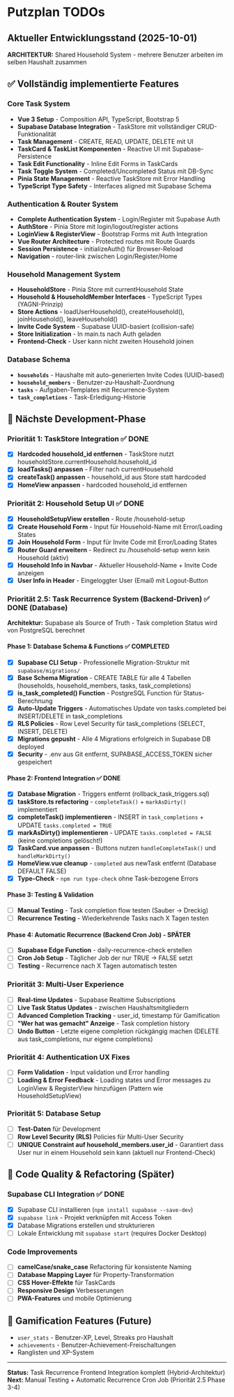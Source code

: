 # Putzplan TODOs

## Aktueller Entwicklungsstand (2025-10-01)

**ARCHITEKTUR:** Shared Household System - mehrere Benutzer arbeiten im selben Haushalt zusammen

## ✅ Vollständig implementierte Features

### Core Task System
- **Vue 3 Setup** - Composition API, TypeScript, Bootstrap 5
- **Supabase Database Integration** - TaskStore mit vollständiger CRUD-Funktionalität
- **Task Management** - CREATE, READ, UPDATE, DELETE mit UI
- **TaskCard & TaskList Komponenten** - Reactive UI mit Supabase-Persistence
- **Task Edit Functionality** - Inline Edit Forms in TaskCards
- **Task Toggle System** - Completed/Uncompleted Status mit DB-Sync
- **Pinia State Management** - Reactive TaskStore mit Error Handling
- **TypeScript Type Safety** - Interfaces aligned mit Supabase Schema

### Authentication & Router System
- **Complete Authentication System** - Login/Register mit Supabase Auth
- **AuthStore** - Pinia Store mit login/logout/register actions
- **LoginView & RegisterView** - Bootstrap Forms mit Auth Integration
- **Vue Router Architecture** - Protected routes mit Route Guards
- **Session Persistence** - initializeAuth() für Browser-Reload
- **Navigation** - router-link zwischen Login/Register/Home

### Household Management System
- **HouseholdStore** - Pinia Store mit currentHousehold State
- **Household & HouseholdMember Interfaces** - TypeScript Types (YAGNI-Prinzip)
- **Store Actions** - loadUserHousehold(), createHousehold(), joinHousehold(), leaveHousehold()
- **Invite Code System** - Supabase UUID-basiert (collision-safe)
- **Store Initialization** - In main.ts nach Auth geladen
- **Frontend-Check** - User kann nicht zweiten Household joinen

### Database Schema
- **`households`** - Haushalte mit auto-generierten Invite Codes (UUID-based)
- **`household_members`** - Benutzer-zu-Haushalt-Zuordnung
- **`tasks`** - Aufgaben-Templates mit Recurrence-System
- **`task_completions`** - Task-Erledigung-Historie

## 🚀 Nächste Development-Phase

### Priorität 1: TaskStore Integration ✅ DONE
- [x] **Hardcoded household_id entfernen** - TaskStore nutzt householdStore.currentHousehold.household_id
- [x] **loadTasks() anpassen** - Filter nach currentHousehold
- [x] **createTask() anpassen** - household_id aus Store statt hardcoded
- [x] **HomeView anpassen** - hardcoded household_id entfernen

### Priorität 2: Household Setup UI ✅ DONE
- [x] **HouseholdSetupView erstellen** - Route /household-setup
- [x] **Create Household Form** - Input für Household-Name mit Error/Loading States
- [x] **Join Household Form** - Input für Invite Code mit Error/Loading States
- [x] **Router Guard erweitern** - Redirect zu /household-setup wenn kein Household (aktiv)
- [x] **Household Info in Navbar** - Aktueller Household-Name + Invite Code anzeigen
- [x] **User Info in Header** - Eingeloggter User (Email) mit Logout-Button

### Priorität 2.5: Task Recurrence System (Backend-Driven) ✅ DONE (Database)
**Architektur:** Supabase als Source of Truth - Task completion Status wird von PostgreSQL berechnet

#### Phase 1: Database Schema & Functions ✅ COMPLETED
- [x] **Supabase CLI Setup** - Professionelle Migration-Struktur mit `supabase/migrations/`
- [x] **Base Schema Migration** - CREATE TABLE für alle 4 Tabellen (households, household_members, tasks, task_completions)
- [x] **is_task_completed() Function** - PostgreSQL Function für Status-Berechnung
- [x] **Auto-Update Triggers** - Automatisches Update von tasks.completed bei INSERT/DELETE in task_completions
- [x] **RLS Policies** - Row Level Security für task_completions (SELECT, INSERT, DELETE)
- [x] **Migrations gepusht** - Alle 4 Migrations erfolgreich in Supabase DB deployed
- [x] **Security** - .env aus Git entfernt, SUPABASE_ACCESS_TOKEN sicher gespeichert

#### Phase 2: Frontend Integration ✅ DONE
- [x] **Database Migration** - Triggers entfernt (rollback_task_triggers.sql)
- [x] **taskStore.ts refactoring** - `completeTask()` + `markAsDirty()` implementiert
- [x] **completeTask() implementieren** - INSERT in `task_completions` + UPDATE `tasks.completed = TRUE`
- [x] **markAsDirty() implementieren** - UPDATE `tasks.completed = FALSE` (keine completions gelöscht!)
- [x] **TaskCard.vue anpassen** - Buttons nutzen `handleCompleteTask()` und `handleMarkDirty()`
- [x] **HomeView.vue cleanup** - `completed` aus newTask entfernt (Database DEFAULT FALSE)
- [x] **Type-Check** - `npm run type-check` ohne Task-bezogene Errors

#### Phase 3: Testing & Validation
- [ ] **Manual Testing** - Task completion flow testen (Sauber → Dreckig)
- [ ] **Recurrence Testing** - Wiederkehrende Tasks nach X Tagen testen

#### Phase 4: Automatic Recurrence (Backend Cron Job) - SPÄTER
- [ ] **Supabase Edge Function** - daily-recurrence-check erstellen
- [ ] **Cron Job Setup** - Täglicher Job der nur TRUE → FALSE setzt
- [ ] **Testing** - Recurrence nach X Tagen automatisch testen

### Priorität 3: Multi-User Experience
- [ ] **Real-time Updates** - Supabase Realtime Subscriptions
- [ ] **Live Task Status Updates** - zwischen Haushaltsmitgliedern
- [ ] **Advanced Completion Tracking** - user_id, timestamp für Gamification
- [ ] **"Wer hat was gemacht" Anzeige** - Task completion history
- [ ] **Undo Button** - Letzte eigene completion rückgängig machen (DELETE aus task_completions, nur eigene completions)

### Priorität 4: Authentication UX Fixes
- [ ] **Form Validation** - Input validation und Error handling
- [ ] **Loading & Error Feedback** - Loading states und Error messages zu LoginView & RegisterView hinzufügen (Pattern wie HouseholdSetupView)

### Priorität 5: Database Setup
- [ ] **Test-Daten** für Development
- [ ] **Row Level Security (RLS)** Policies für Multi-User Security
- [ ] **UNIQUE Constraint auf household_members.user_id** - Garantiert dass User nur in einem Household sein kann (aktuell nur Frontend-Check)

## 🔧 Code Quality & Refactoring (Später)

### Supabase CLI Integration ✅ DONE
- [x] Supabase CLI installieren (`npm install supabase --save-dev`)
- [x] `supabase link` - Projekt verknüpfen mit Access Token
- [x] Database Migrations erstellen und strukturieren
- [ ] Lokale Entwicklung mit `supabase start` (requires Docker Desktop)

### Code Improvements
- [ ] **camelCase/snake_case** Refactoring für konsistente Naming
- [ ] **Database Mapping Layer** für Property-Transformation
- [ ] **CSS Hover-Effekte** für TaskCards
- [ ] **Responsive Design** Verbesserungen
- [ ] **PWA-Features** und mobile Optimierung

## 🎯 Gamification Features (Future)
- `user_stats` - Benutzer-XP, Level, Streaks pro Haushalt
- `achievements` - Benutzer-Achievement-Freischaltungen
- Ranglisten und XP-System

---

**Status:** Task Recurrence Frontend Integration komplett (Hybrid-Architektur)
**Next:** Manual Testing + Automatic Recurrence Cron Job (Priorität 2.5 Phase 3-4)